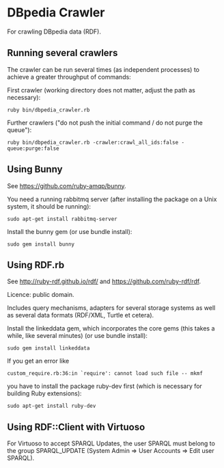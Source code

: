 # DBpedia Crawler

For crawling DBpedia data (RDF).

## Running several crawlers

The crawler can be run several times (as independent processes) to achieve a
greater throughput of commands:

First crawler (working directory does not matter, adjust the path as necessary):

	ruby bin/dbpedia_crawler.rb

Further crawlers ("do not push the initial command / do not purge the queue"):

	ruby bin/dbpedia_crawler.rb -crawler:crawl_all_ids:false -queue:purge:false

## Using Bunny

See https://github.com/ruby-amqp/bunny.

You need a running rabbitmq server (after installing the package on a Unix system, 
it should be running):

	sudo apt-get install rabbitmq-server

Install the bunny gem (or use bundle install):

	sudo gem install bunny

## Using RDF.rb

See http://ruby-rdf.github.io/rdf/ and https://github.com/ruby-rdf/rdf.

Licence: public domain.

Includes query mechanisms, adapters for several storage systems
as well as several data formats (RDF/XML, Turtle et cetera).

Install the linkeddata gem, which incorporates the core gems (this takes a while,
like several minutes) (or use bundle install):

	sudo gem install linkeddata 

If you get an error like 

	custom_require.rb:36:in `require': cannot load such file -- mkmf

you have to install the package ruby-dev first (which is necessary for 
building Ruby extensions):

	sudo apt-get install ruby-dev

## Using RDF::Client with Virtuoso

For Virtuoso to accept SPARQL Updates, the user SPARQL must belong to the group SPARQL_UPDATE
(System Admin => User Accounts => Edit user SPARQL).

